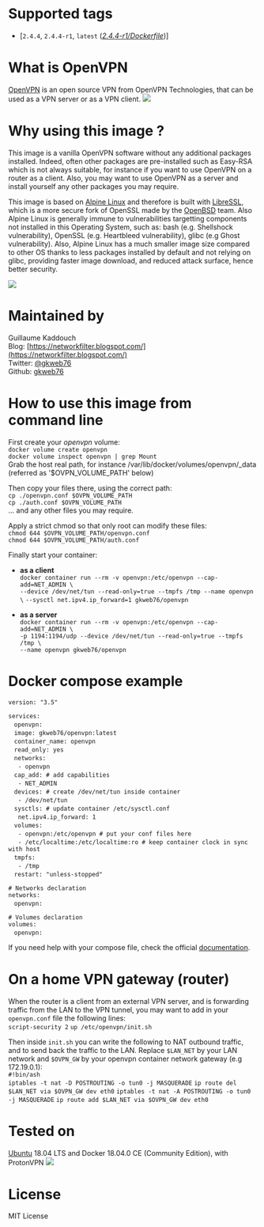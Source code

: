 # Supported tags
-   [`2.4.4`, `2.4.4-r1`, `latest` (*[2.4.4-r1/Dockerfile](https://github.com/gkweb76/openvpn/blob/master/2.4.4-r1/Dockerfile)*)]



# What is OpenVPN
[OpenVPN](https://openvpn.net) is an open source VPN from OpenVPN Technologies, that can be used as a VPN server or as a VPN client.
![](https://openvpn.net/templates/telethra/img/ovpntech_logo-s.png)



# Why using this image ?
This image is a vanilla OpenVPN software without any additional packages installed. Indeed, often other packages are pre-installed such as Easy-RSA which is not always suitable, for instance if you want to use OpenVPN on a router as a client. Also, you may want to use OpenVPN as a server and install yourself any other packages you may require.

This image is based on [Alpine Linux](https://alpinelinux.org/) and therefore is built with [LibreSSL](https://www.libressl.org/), which is a more secure fork of OpenSSL made by the [OpenBSD](https://www.openbsd.org/) team. Also Alpine Linux is generally immune to vulnerabilities targetting components not installed in this Operating System, such as: bash (e.g. Shellshock vulnerability), OpenSSL (e.g. Heartbleed vulnerability), glibc (e.g Ghost vulnerability). Also, Alpine Linux has a much smaller image size compared to other OS thanks to less packages installed by default and not relying on glibc, providing faster image download, and reduced attack surface, hence better security.

![](https://wiki.alpinelinux.org/w/resources/assets/alogo.png)



# Maintained by
Guillaume Kaddouch  
Blog: [https://networkfilter.blogspot.com/](https://networkfilter.blogspot.com/)  
Twitter: [@gkweb76](https://twitter.com/gkweb76)  
Github: [gkweb76](https://github.com/gkweb76/)  



# How to use this image from command line
First create your _openvpn_ volume:  
`docker volume create openvpn`  
`docker volume inspect openvpn | grep Mount`  
Grab the host real path, for instance /var/lib/docker/volumes/openvpn/_data (referred as '$OVPN_VOLUME_PATH' below)

Then copy your files there, using the correct path:  
`cp ./openvpn.conf $OVPN_VOLUME_PATH`  
`cp ./auth.conf $OVPN_VOLUME_PATH`  
... and any other files you may require.  

Apply a strict chmod so that only root can modify these files:  
`chmod 644 $OVPN_VOLUME_PATH/openvpn.conf`  
`chmod 644 $OVPN_VOLUME_PATH/auth.conf`  

Finally start your container:  
-   **as a client**  
`docker container run --rm -v openvpn:/etc/openvpn --cap-add=NET_ADMIN \`  
`--device /dev/net/tun --read-only=true --tmpfs /tmp --name openvpn \`
`--sysctl net.ipv4.ip_forward=1 gkweb76/openvpn`  

-   **as a server**  
`docker container run --rm -v openvpn:/etc/openvpn --cap-add=NET_ADMIN \`  
`-p 1194:1194/udp --device /dev/net/tun --read-only=true --tmpfs /tmp \`  
`--name openvpn gkweb76/openvpn`  


# Docker compose example  
`version: "3.5"`  
  
`services:`  
&nbsp;&nbsp;  `openvpn:`  
&nbsp;&nbsp;  `image: gkweb76/openvpn:latest`  
&nbsp;&nbsp;  `container_name: openvpn`  
&nbsp;&nbsp;  `read_only: yes`  
&nbsp;&nbsp;  `networks:`  
&nbsp;&nbsp;&nbsp;&nbsp;  `- openvpn`  
&nbsp;&nbsp;  `cap_add: # add capabilities`  
&nbsp;&nbsp;&nbsp;&nbsp;  `- NET_ADMIN`  
&nbsp;&nbsp;  `devices: # create /dev/net/tun inside container`  
&nbsp;&nbsp;&nbsp;&nbsp;  `- /dev/net/tun`  
&nbsp;&nbsp;    `sysctls: # update container /etc/sysctl.conf`  
&nbsp;&nbsp;&nbsp;&nbsp;      `net.ipv4.ip_forward: 1`  
&nbsp;&nbsp;    `volumes:`  
&nbsp;&nbsp;&nbsp;&nbsp;      `- openvpn:/etc/openvpn # put your conf files here`  
&nbsp;&nbsp;&nbsp;&nbsp;      `- /etc/localtime:/etc/localtime:ro # keep container clock in sync with host`  
&nbsp;&nbsp;    `tmpfs:`  
&nbsp;&nbsp;&nbsp;&nbsp;      `- /tmp`  
&nbsp;&nbsp;    `restart: "unless-stopped"`  
  
`# Networks declaration`  
`networks:`  
&nbsp;&nbsp;  `openvpn:`  
  
`# Volumes declaration`  
`volumes:`  
&nbsp;&nbsp;  `openvpn:`  
    
If you need help with your compose file, check the official [documentation](https://docs.docker.com/compose/compose-file/).  

# On a home VPN gateway (router)
When the router is a client from an external VPN server, and is forwarding traffic from the LAN to the VPN tunnel, you may want to add in your `openvpn.conf` file the following lines:  
`script-security 2` 
`up /etc/openvpn/init.sh`  

Then inside `init.sh` you can write the following to NAT outbound traffic, and to send back the traffic to the LAN. Replace `$LAN_NET` by your LAN network and `$OVPN_GW` by your openvpn container network gateway (e.g 172.19.0.1):  
`#!bin/ash`  
`iptables -t nat -D POSTROUTING -o tun0 -j MASQUERADE` 
`ip route del $LAN_NET via $OVPN_GW dev eth0` 
`iptables -t nat -A POSTROUTING -o tun0 -j MASQUERADE` 
`ip route add $LAN_NET via $OVPN_GW dev eth0` 


# Tested on

[Ubuntu](https://www.ubuntu.com/) 18.04 LTS and Docker 18.04.0 CE (Community Edition), with ProtonVPN
![](https://protonvpn.com/assets/img/media/protonvpn-logo-grey.png)

# License

MIT License
